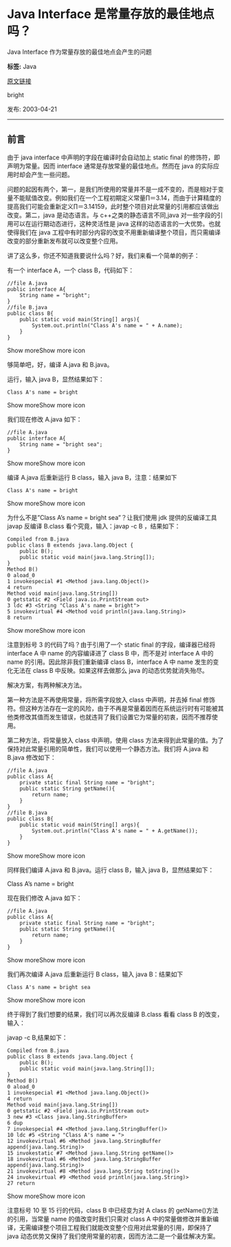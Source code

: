 # Java Interface 是常量存放的最佳地点吗？
Java Interface 作为常量存放的最佳地点会产生的问题

**标签:** Java

[原文链接](https://developer.ibm.com/zh/articles/l-java-interface/)

bright

发布: 2003-04-21

* * *

## 前言

由于 java interface 中声明的字段在编译时会自动加上 static final 的修饰符，即声明为常量。因而 interface 通常是存放常量的最佳地点。然而在 java 的实际应用时却会产生一些问题。

问题的起因有两个，第一，是我们所使用的常量并不是一成不变的，而是相对于变量不能赋值改变。例如我们在一个工程初期定义常量∏＝3.14，而由于计算精度的提高我们可能会重新定义∏＝3.14159，此时整个项目对此常量的引用都应该做出改变。第二，java 是动态语言。与 c++之类的静态语言不同,java 对一些字段的引用可以在运行期动态进行，这种灵活性是 java 这样的动态语言的一大优势。也就使得我们在 java 工程中有时部分内容的改变不用重新编译整个项目，而只需编译改变的部分重新发布就可以改变整个应用。

讲了这么多，你还不知道我要说什么吗？好，我们来看一个简单的例子：

有一个 interface A，一个 class B，代码如下：

```
//file A.java
public interface A{
    String name = "bright";
}
//file B.java
public class B{
    public static void main(String[] args){
        System.out.println("Class A's name = " + A.name);
    }
}

```

Show moreShow more icon

够简单吧，好，编译 A.java 和 B.java。

运行，输入 java B，显然结果如下：

```
Class A's name = bright

```

Show moreShow more icon

我们现在修改 A.java 如下：

```
//file A.java
public interface A{
    String name = "bright sea";
}

```

Show moreShow more icon

编译 A.java 后重新运行 B class，输入 java B，注意：结果如下

```
Class A's name = bright

```

Show moreShow more icon

为什么不是”Class A’s name = bright sea”？让我们使用 jdk 提供的反编译工具 javap 反编译 B.class 看个究竟，输入：javap -c B ，结果如下：

```
Compiled from B.java
public class B extends java.lang.Object {
    public B();
    public static void main(java.lang.String[]);
}
Method B()
0 aload_0
1 invokespecial #1 <Method java.lang.Object()>
4 return
Method void main(java.lang.String[])
0 getstatic #2 <Field java.io.PrintStream out>
3 ldc #3 <String "Class A's name = bright">
5 invokevirtual #4 <Method void println(java.lang.String)>
8 return

```

Show moreShow more icon

注意到标号 3 的代码了吗？由于引用了一个 static final 的字段，编译器已经将 interface A 中 name 的内容编译进了 class B 中，而不是对 interface A 中的 name 的引用。因此除非我们重新编译 class B，interface A 中 name 发生的变化无法在 class B 中反映。如果这样去做那么 java 的动态优势就消失殆尽。

解决方案，有两种解决方法。

第一种方法是不再使用常量，将所需字段放入 class 中声明，并去掉 final 修饰符。但这种方法存在一定的风险，由于不再是常量着因而在系统运行时有可能被其他类修改其值而发生错误，也就违背了我们设置它为常量的初衷，因而不推荐使用。

第二种方法，将常量放入 class 中声明，使用 class 方法来得到此常量的值。为了保持对此常量引用的简单性，我们可以使用一个静态方法。我们将 A.java 和 B.java 修改如下：

```
//file A.java
public class A{
    private static final String name = "bright";
    public static String getName(){
        return name;
    }
}
//file B.java
public class B{
    public static void main(String[] args){
        System.out.println("Class A's name = " + A.getName());
    }
}

```

Show moreShow more icon

同样我们编译 A.java 和 B.java。运行 class B，输入 java B，显然结果如下：

Class A’s name = bright

现在我们修改 A.java 如下：

```
//file A.java
public class A{
    private static final String name = "bright";
    public static String getName(){
        return name;
    }
}

```

Show moreShow more icon

我们再次编译 A.java 后重新运行 B class，输入 java B：结果如下

```
Class A's name = bright sea

```

Show moreShow more icon

终于得到了我们想要的结果，我们可以再次反编译 B.class 看看 class B 的改变，输入：

javap -c B,结果如下：

```
Compiled from B.java
public class B extends java.lang.Object {
    public B();
    public static void main(java.lang.String[]);
}
Method B()
0 aload_0
1 invokespecial #1 <Method java.lang.Object()>
4 return
Method void main(java.lang.String[])
0 getstatic #2 <Field java.io.PrintStream out>
3 new #3 <Class java.lang.StringBuffer>
6 dup
7 invokespecial #4 <Method java.lang.StringBuffer()>
10 ldc #5 <String "Class A's name = ">
12 invokevirtual #6 <Method java.lang.StringBuffer append(java.lang.String)>
15 invokestatic #7 <Method java.lang.String getName()>
18 invokevirtual #6 <Method java.lang.StringBuffer append(java.lang.String)>
21 invokevirtual #8 <Method java.lang.String toString()>
24 invokevirtual #9 <Method void println(java.lang.String)>
27 return

```

Show moreShow more icon

注意标号 10 至 15 行的代码，class B 中已经变为对 A class 的 getName()方法的引用，当常量 name 的值改变时我们只需对 class A 中的常量做修改并重新编译，无需编译整个项目工程我们就能改变整个应用对此常量的引用，即保持了 java 动态优势又保持了我们使用常量的初衷，因而方法二是一个最佳解决方案。
